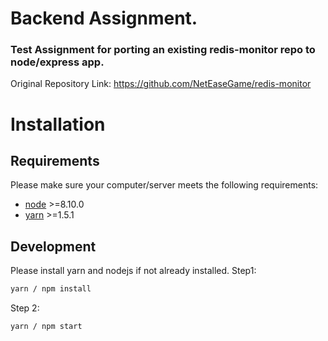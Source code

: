# Backend Assignment.

### Test Assignment for porting an existing redis-monitor repo to node/express app.
Original Repository Link: https://github.com/NetEaseGame/redis-monitor

# Installation

## Requirements

Please make sure your computer/server meets the following requirements:

- [node](https://nodejs.org/en/download/) >=8.10.0
- [yarn](https://classic.yarnpkg.com/en/docs/install) >=1.5.1

## Development

Please install yarn and nodejs if not already installed.
Step1:

```sh
yarn / npm install
```

Step 2:

```sh
yarn / npm start
```
